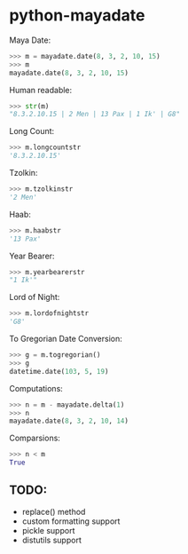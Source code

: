 python-mayadate
===============

Maya Date:
```python
>>> m = mayadate.date(8, 3, 2, 10, 15)
>>> m
mayadate.date(8, 3, 2, 10, 15)
```

Human readable:
```python
>>> str(m)
"8.3.2.10.15 | 2 Men | 13 Pax | 1 Ik' | G8"
```

Long Count:
```python
>>> m.longcountstr
'8.3.2.10.15'
```

Tzolkin:
```python
>>> m.tzolkinstr
'2 Men'
```

Haab:
```python
>>> m.haabstr
'13 Pax'
```
Year Bearer:
```python
>>> m.yearbearerstr
"1 Ik'"
```

Lord of Night:
```python
>>> m.lordofnightstr
'G8'
```

To Gregorian Date Conversion:
```python
>>> g = m.togregorian()
>>> g
datetime.date(103, 5, 19)
```

Computations:
```python
>>> n = m - mayadate.delta(1)
>>> n
mayadate.date(8, 3, 2, 10, 14)
```

Comparsions:
```python
>>> n < m
True
```

TODO:
-----
* replace() method
* custom formatting support
* pickle support
* distutils support
